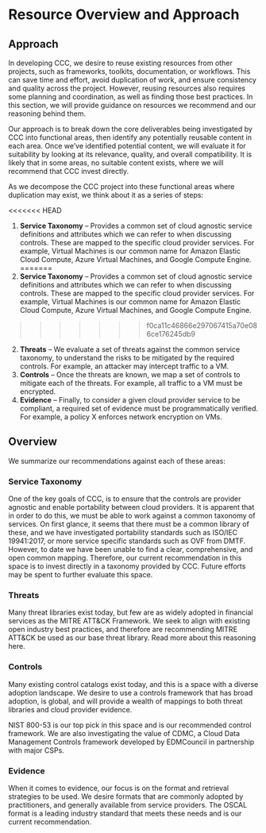 # Resource Overview and Approach

## Approach

In developing CCC, we desire to reuse existing resources from other projects, such as frameworks, toolkits, documentation, or workflows. This can save time and effort, avoid duplication of work, and ensure consistency and quality across the project. However, reusing resources also requires some planning and coordination, as well as finding those best practices. In this section, we will provide guidance on resources we recommend and our reasoning behind them.

Our approach is to break down the core deliverables being investigated by CCC into functional areas, then identify any potentially reusable content in each area. Once we’ve identified potential content, we will evaluate it for suitability by looking at its relevance, quality, and overall compatibility. It is likely that in some areas, no suitable content exists, where we will recommend that CCC invest directly.

As we decompose the CCC project into these functional areas where duplication may exist, we think about it as a series of steps:

<<<<<<< HEAD
1. **Service Taxonomy** – Provides a common set of cloud agnostic service definitions and attributes which we can refer to when discussing controls. These are mapped to the specific cloud provider services. For example, Virtual Machines is our common name for Amazon Elastic Cloud Compute, Azure Virtual Machines, and Google Compute Engine. <Link>
=======
1. **Service Taxonomy** – Provides a common set of cloud agnostic service definitions and attributes which we can refer to when discussing controls. These are mapped to the specific cloud provider services. For example, Virtual Machines is our common name for Amazon Elastic Cloud Compute, Azure Virtual Machines, and Google Compute Engine.
>>>>>>> f0ca11c46866e297067415a70e086ce176245db9
2. **Threats** – We evaluate a set of threats against the common service taxonomy, to understand the risks to be mitigated by the required controls. For example, an attacker may intercept traffic to a VM.
3. **Controls** – Once the threats are known, we map a set of controls to mitigate each of the threats. For example, all traffic to a VM must be encrypted.
4. **Evidence** – Finally, to consider a given cloud provider service to be compliant, a required set of evidence must be programmatically verified. For example, a policy X enforces network encryption on VMs.

## Overview

We summarize our recommendations against each of these areas:

### Service Taxonomy

One of the key goals of CCC, is to ensure that the controls are provider agnostic and enable portability between cloud providers. It is apparent that in order to do this, we must be able to work against a common taxonomy of services.
On first glance, it seems that there must be a common library of these, and we have investigated portability standards such as ISO/IEC 19941:2017, or more service specific standards such as OVF from DMTF. However, to date we have been unable to find a clear, comprehensive, and open common mapping. Therefore, our current recommendation in this space is to invest directly in a taxonomy provided by CCC. Future efforts may be spent to further evaluate this space.

### Threats

Many threat libraries exist today, but few are as widely adopted in financial services as the MITRE ATT&CK Framework. We seek to align with existing open industry best practices, and therefore are recommending MITRE ATT&CK be used as our base threat library. Read more about this reasoning here.

### Controls

Many existing control catalogs exist today, and this is a space with a diverse adoption landscape. We desire to use a controls framework that has broad adoption, is global, and will provide a wealth of mappings to both threat libraries and cloud provider evidence.

NIST 800-53 is our top pick in this space and is our recommended control framework. We are also investigating the value of CDMC, a Cloud Data Management Controls framework developed by EDMCouncil in partnership with major CSPs.

### Evidence

When it comes to evidence, our focus is on the format and retrieval strategies to be used. We desire formats that are commonly adopted by practitioners, and generally available from service providers.
The OSCAL format is a leading industry standard that meets these needs and is our current recommendation.
